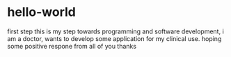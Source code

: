 # hello-world
first step
this is my step towards programming and software development, i am a doctor, wants to develop some application for my clinical use.
hoping some positive respone from all of you
thanks
